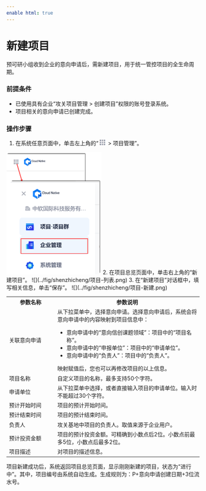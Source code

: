 ```yaml
---
enable html: true
---
```

# 新建项目

预可研小组收到企业的意向申请后，需新建项目，用于统一管控项目的全生命周期。

### 前提条件
* 已使用具有企业“攻关项目管理 > 创建项目”权限的账号登录系统。
* 项目相关的意向申请已创建完成。

### 操作步骤
1. 在系统任意页面中，单击左上角的“![](../fig/nine_point.png) > 项目管理”。            
  <img src="../fig/企业管理-入口.png" style="zoom:50%">                 
2. 在项目总览页面中，单击右上角的“新建项目”。          
  ![](../fig/shenzhicheng/项目-列表.png)              
3. 在“新建项目”对话框中，填写相关信息，单击“保存”。         
  ![](../fig/shenzhicheng/项目-新建.png)              

  <style>
table th:first-of-type {
    width: 25%;
}
table th:nth-of-type(2) {
    width: 75%;
}
</style> 

  <table>
<tr>
    <th>参数名称</th>
    <th>参数说明</th>
</tr>
<tr>
    <td>关联意向申请 </td>
    <td>从下拉菜单中，选择意向申请。选择意向申请后，系统会将意向申请中的内容映射到项目信息中：<ul><li>意向申请中的“意向信创课题领域”：项目中的“项目名称”。</li>
    <li>意向申请中的“申报单位”：项目中的“申请单位”。</li>
    <li>意向申请中的“负责人”：项目中的“负责人”。</li>
   </ul> 映射赋值后，您也可以再修改项目的以上信息。</td>
</tr>
<tr>
    <td>项目名称</td>
    <td>自定义项目的名称，最多支持50个字符。</td>
</tr>
<tr>
    <td>申请单位</td>
    <td>从下拉菜单中选择，或者直接输入项目的申请单位。输入时不能超过30个字符。</td>
</tr>
<tr>
    <td>预计开始时间</td>
    <td>项目的预计开始时间。</td>
</tr>
<tr>
    <td>预计结束时间</td>
    <td>项目的预计结束时间。</td>
</tr>
<tr>
    <td>负责人</td>
    <td>攻关基地中项目的负责人。取值来源于企业用户。</td>
</tr>
<tr>
    <td>预计投资金额</td>
    <td>项目的预计投资金额。可精确到小数点后2位。小数点前最多5位，小数点后最多2位。</td>
</tr>
<tr>
    <td>项目描述</td>
    <td>对项目的描述信息。</td>
</tr>
</table>

项目新建成功后，系统返回项目总览页面，显示刚刚新建的项目，状态为“进行中”。其中，项目编号由系统自动生成。生成规则为：P+意向申请创建日期+3位流水号。

